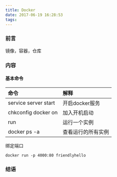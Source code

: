 ```yaml
---
title: Docker
date: 2017-06-19 16:28:53
tags:
---
```


### 前言
镜像，容器，仓库

### 内容

#### 基本命令

|命令|解释|
|:--|:--|
|service server start|开启docker服务|
|chkconfig docker on  |加入开机启动|
|run|运行一个实例|
|docker ps -a |查看运行的所有实例|

绑定端口
``` 
docker run -p 4000:80 friendlyhello
```

### 结语
